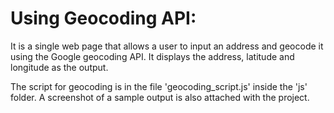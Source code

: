 # Using Geocoding API:
It is a single web page that allows a user to input an address and geocode it using the Google geocoding API. It displays the address, latitude and longitude as the output.

The script for geocoding is in the file 'geocoding_script.js' inside the 'js' folder. A screenshot of a sample output is also attached with the project.
